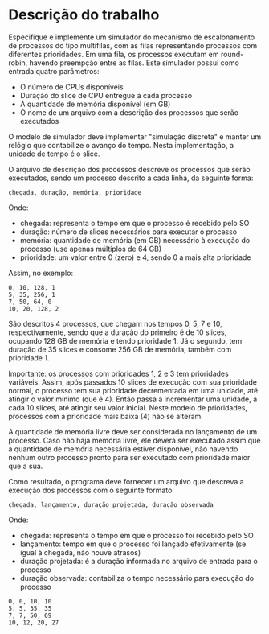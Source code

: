 # Descrição do trabalho
Especifique e implemente um simulador do mecanismo de escalonamento de processos do tipo multifilas, com as filas representando processos com diferentes prioridades. Em uma fila, os processos executam em round-robin, havendo preempção entre as filas. Este simulador possui como entrada quatro parâmetros:

 * O número de CPUs disponíveis
 * Duração do slice de CPU entregue a cada processo
 * A quantidade de memória disponível (em GB)
 * O nome de um arquivo com a descrição dos processos que serão executados

O modelo de simulador deve implementar "simulação discreta" e manter um relógio que contabilize o avanço do tempo. Nesta implementação, a unidade de tempo é o slice.

O arquivo de descrição dos processos descreve os processos que serão executados, sendo um processo descrito a cada linha, da seguinte forma:

```chegada, duração, memória, prioridade```

Onde:
 * chegada: representa o tempo em que o processo é recebido pelo SO
 * duração: número de slices necessários para executar o processo
 * memória: quantidade de memória (em GB) necessário à execução do processo (use apenas múltiplos de 64 GB)
 * prioridade: um valor entre 0 (zero) e 4, sendo 0 a mais alta prioridade
 
 Assim, no exemplo:

```
0, 10, 128, 1
5, 35, 256, 1
7, 50, 64, 0
10, 20, 128, 2
```

São descritos 4 processos, que chegam nos tempos 0, 5, 7 e 10, respectivamente, sendo que a duração do primeiro é de 10 slices, ocupando 128 GB de memória e tendo prioridade 1. Já o segundo, tem duração de 35 slices e consome 256 GB de memória, também com prioridade 1.

Importante: os processos com prioridades 1, 2 e 3 tem prioridades variáveis. Assim, após passados 10 slices de execução com sua prioridade normal, o processo tem sua prioridade decrementada em uma unidade, até atingir o valor mínimo (que é 4). Então passa a incrementar uma unidade, a cada 10 slices, até atingir seu valor inicial. Neste modelo de prioridades, processos com a prioridade mais baixa (4) não se alteram.

A quantidade de memória livre deve ser considerada no lançamento de um processo. Caso não haja memória livre, ele deverá ser executado assim que a quantidade de memória necessária estiver disponível, não havendo nenhum outro processo pronto para ser executado com prioridade maior que a sua.

Como resultado, o programa deve fornecer um arquivo que descreva a execução dos processos com o seguinte formato:

```
chegada, lançamento, duração projetada, duração observada
```
Onde:

 * chegada: representa o tempo em que o processo foi recebido pelo SO
 * lançamento: tempo em que o processo foi lançado efetivamente (se igual à chegada, não houve atrasos)
 * duração projetada: é a duração informada no arquivo de entrada para o processo
 * duração observada: contabiliza o tempo necessário para execução do processo

```
0, 0, 10, 10
5, 5, 35, 35
7, 7, 50, 69
10, 12, 20, 27
```
